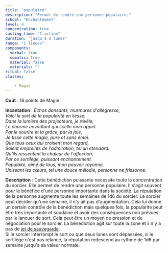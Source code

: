 ```yaml
---
title: "populaire"
description: "Permet de rendre une personne populaire."
school: "Enchantement"
level: 4
concentration: true
casting_time: "1 action"
duration: "jusqu'à 2 lunes"
range: "1 lieues"
components:
  verbal: true
  somatic: true
  material: false
  materials: ""
ritual: false
classes:

    - Magie
---
```

**Coût** : 16 points de Magie  

**Incantation** : *Échos dansants, murmures d'allégresse,*   
*Voici le sort de la popularité en liesse.*  
*Dans la lumière des projecteurs, je révèle,*  
*Le charme envoûtant qui scelle mon appel.*  
*Par le sourire et la grâce, par la joie,*  
*Je tisse cette magie, pure et sans émoi.*  
*Que tous ceux qui croisent mon regard,*  
*Soient empreints de l'admiration, tel un étendard.*  
*Qu'ils ressentent la chaleur de l'affection,*  
*Par ce sortilège, puissant enchantement.*  
*Populaire, aimé de tous, mon pouvoir rayonne,*  
*Unissant les cœurs, tel une douce mélodie, personne ne frissonne.*     

**Description** : Cette bénédiction puissante nécessite toute la concentration du sorcier. Elle permet de rendre une personne populaire. Il s'agit souvent pour le bénéfice d'une personne importante dans la société. La réputation de la personne augmente toute les semaines de 1d6 du sorcier. Le sorcier peut décider qu'une semaine, il n'y ait pas d'augmentation. Cela lui donne un certain contrôle de la bénédiction mais quelques fois, la popularité peut être très importante et soudaine et avoir des conséquences non prévues par le lancuer de sort. Cela peut être un moyen de pression et de négociation pour le sorcier. La bénédiction agit sur toute la zone et il n'y a pas de [jet de sauvegarde](/utiliser-les-caracteristiques/#jets-de-sauvegarde).   
Si le sorcier interrompt le sort ou que deux lunes sont dépassées, si le sortilège n'est pas relancé, la réputation redescend au rythme de 1d6 par semaine jusqu'à sa valeur normale.   
